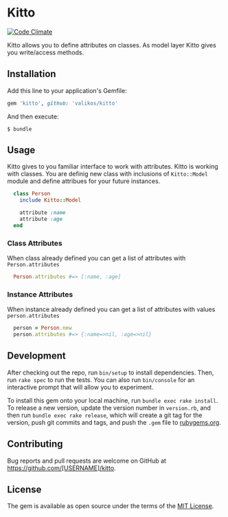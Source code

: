 # Kitto

[![Code Climate](https://codeclimate.com/github/valikos/kitto/badges/gpa.svg)](https://codeclimate.com/github/valikos/kitto)

Kitto allows you to define attributes on classes. As model layer Kitto gives you write/access methods.

## Installation

Add this line to your application's Gemfile:

```ruby
gem 'kitto', github: 'valikos/kitto'
```

And then execute:

    $ bundle

## Usage
Kitto gives to you familiar interface to work with attributes.
Kitto is working with classes. You are definig new class with inclusions of `Kitto::Model` module and define attribues for your future instances.

```ruby
  class Person
    include Kitto::Model

    attribute :name
    attribute :age
  end
```
### Class Attributes
When class already defined you can get a list of attributes with `Person.attributes`

```ruby
  Person.attributes #=> [:name, :age]
```

### Instance Attributes
When instance already defined you can get a list of attributes with values `person.attributes`

```ruby
  person = Person.new
  person.attributes #=> {:name=>nil, :age=>nil}
```

## Development

After checking out the repo, run `bin/setup` to install dependencies. Then, run `rake spec` to run the tests. You can also run `bin/console` for an interactive prompt that will allow you to experiment.

To install this gem onto your local machine, run `bundle exec rake install`. To release a new version, update the version number in `version.rb`, and then run `bundle exec rake release`, which will create a git tag for the version, push git commits and tags, and push the `.gem` file to [rubygems.org](https://rubygems.org).

## Contributing

Bug reports and pull requests are welcome on GitHub at https://github.com/[USERNAME]/kitto.


## License

The gem is available as open source under the terms of the [MIT License](http://opensource.org/licenses/MIT).

